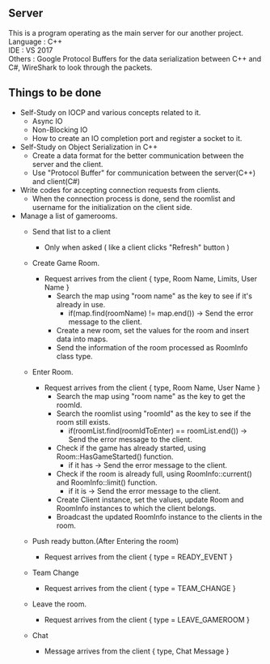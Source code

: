 ## Server
This is a program operating as the main server for our another project.  
Language : C++  
IDE : VS 2017  
Others : Google Protocol Buffers for the data serialization between C++ and C#, WireShark to look through the packets.

## Things to be done
- Self-Study on IOCP and various concepts related to it.  
    - Async IO  
    - Non-Blocking IO  
    - How to create an IO completion port and register a socket to it.
- Self-Study on Object Serialization in C++
    - Create a data format for the better communication between the server and the client.
    - Use "Protocol Buffer" for communication between the server(C++) and client(C#)  
- Write codes for accepting connection requests from clients.
    - When the connection process is done, send the roomlist and username for the initialization on the client side.
- Manage a list of gamerooms.  
    - Send that list to a client  
        - Only when asked ( like a client clicks "Refresh" button )  
    - Create Game Room.
        - Request arrives from the client { type, Room Name, Limits, User Name }
            - Search the map using "room name" as the key to see if it's already in use.
                - if(map.find(roomName) != map.end()) -> Send the error message to the client.
            - Create a new room, set the values for the room and insert data into maps.
            - Send the information of the room processed as RoomInfo class type.
            
    - Enter Room.
        - Request arrives from the client { type, Room Name, User Name }
            - Search the map using "room name" as the key to get the roomId.
            - Search the roomlist using "roomId" as the key to see if the room still exists.
                - if(roomList.find(roomIdToEnter) == roomList.end()) -> Send the error message to the client.
            - Check if the game has already started, using Room::HasGameStarted() function.
                - if it has -> Send the error message to the client.
            - Check if the room is already full, using RoomInfo::current() and RoomInfo::limit() function.
                - if it is -> Send the error message to the client.
            - Create Client instance, set the values, update Room and RoomInfo instances to which the client belongs.
            - Broadcast the updated RoomInfo instance to the clients in the room.
            
    - Push ready button.(After Entering the room)
        - Request arrives from the client { type = READY_EVENT }
        
    - Team Change
        - Request arrives from the client { type = TEAM_CHANGE }
    - Leave the room.
        - Request arrives from the client { type = LEAVE_GAMEROOM }
    - Chat
        - Message arrives from the client { type, Chat Message }
